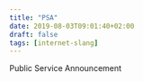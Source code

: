 ```yaml
---
title: "PSA"
date: 2019-08-03T09:01:40+02:00
draft: false
tags: [internet-slang]
---
```


Public Service Announcement
